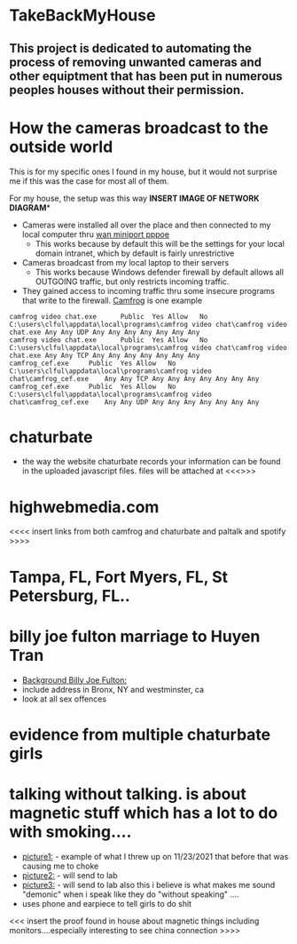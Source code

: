 # TakeBackMyHouse
## This project is dedicated to automating the process of removing unwanted cameras and other equiptment that has been put in numerous peoples houses without their permission.  

# How the cameras broadcast to the outside world
This is for my specific ones I found in my house, but it would not surprise me if this was the case for most all of them.  

For my house, the setup was this way **INSERT IMAGE OF NETWORK DIAGRAM***

- Cameras were installed all over the place and then connected to my local computer thru  [wan miniport pppoe](https://answers.microsoft.com/en-us/windows/forum/all/network-connecting-through-wan-miniport-pppoe/82453191-b9e8-4872-a0df-f2f89f1de897)
  - This works because by default this will be the settings for your local domain intranet, which by default is fairly unrestrictive
- Cameras broadcast from my local laptop to their servers
  - This works because Windows defender firewall by default allows all OUTGOING traffic, but only restricts incoming traffic.
- They gained access to incoming traffic thru some insecure programs that write to the firewall.  [Camfrog](https://www.camfrog.com/en/) is one example
```
camfrog video chat.exe		Public	Yes	Allow	No	C:\users\clful\appdata\local\programs\camfrog video chat\camfrog video chat.exe	Any	Any	UDP	Any	Any	Any	Any	Any	Any	Any
camfrog video chat.exe		Public	Yes	Allow	No	C:\users\clful\appdata\local\programs\camfrog video chat\camfrog video chat.exe	Any	Any	TCP	Any	Any	Any	Any	Any	Any	Any
camfrog_cef.exe		Public	Yes	Allow	No	C:\users\clful\appdata\local\programs\camfrog video chat\camfrog_cef.exe	Any	Any	TCP	Any	Any	Any	Any	Any	Any	Any
camfrog_cef.exe		Public	Yes	Allow	No	C:\users\clful\appdata\local\programs\camfrog video chat\camfrog_cef.exe	Any	Any	UDP	Any	Any	Any	Any	Any	Any	Any
```


# chaturbate
- the way the website chaturbate records your information can be found in the uploaded javascript files.  files will be attached at <<<<insert link here>>>>
  
# highwebmedia.com
  <<<< insert links from both camfrog and chaturbate and paltalk and spotify >>>>
  
# Tampa, FL, Fort Myers, FL, St Petersburg, FL..
  
# billy joe fulton marriage to Huyen Tran
  - [Background Billy Joe Fulton:](https://github.com/ctron00/TakeBackMyHouse/blob/main/Background%20Report%20-%20Billy%20Joe%20Fulton.pdf)
  - include address in Bronx, NY and westminster, ca
  - look at all sex offences
  
  
# evidence from multiple chaturbate girls
  
# talking without talking.  is about magnetic stuff which has a lot to do with smoking.... 
 - [picture1:](https://github.com/ctron00/TakeBackMyHouse/blob/main/20211123_023844.jpg) - example of what I threw up on 11/23/2021 that before that was causing me to choke
 - [picture2:](https://github.com/ctron00/TakeBackMyHouse/blob/main/20211123_023944.jpg) - will send to lab
 - [picture3:](https://raw.githubusercontent.com/ctron00/TakeBackMyHouse/main/20211123_131445.jpg) - will send to lab also this i believe is what makes me sound "demonic" when i speak like they do "without speaking" ....
 - uses phone and earpiece to tell girls to do shit
  
 
<<< insert the proof found in house about magnetic things including monitors....especially interesting to see china connection >>>>
  
  
  
